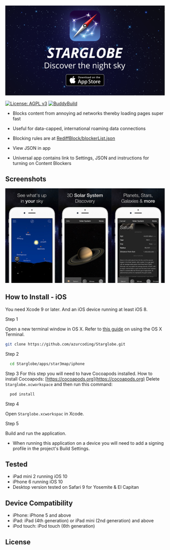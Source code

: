 ![Starglobe](1600x900.png)

[![License: AGPL v3](https://img.shields.io/badge/License-AGPL%20v3-blue.svg)](https://www.gnu.org/licenses/agpl-3.0)
[![BuddyBuild](https://dashboard.buddybuild.com/api/statusImage?appID=597c9d47a2538b0001c92e70&branch=master&build=latest)](https://dashboard.buddybuild.com/apps/597c9d47a2538b0001c92e70/build/latest?branch=master)


- Blocks content from annoying ad networks thereby loading pages super fast

- Useful for data-capped, international roaming data connections

- Blocking rules are at [RediffBlock/blockerList.json](RediffBlock/blockerList.json)

- View JSON in app

- Universal app contains link to Settings, JSON and instructions for turning on Content Blockers

## Screenshots

![Screenshots](screenshots.png)

## How to Install - iOS

You need Xcode 9 or later. And an iOS device running at least iOS 8.

Step 1

Open a new terminal window in OS X. Refer to [this guide](http://blog.teamtreehouse.com/introduction-to-the-mac-os-x-command-line) on using the OS X Terminal.

```bash
git clone https://github.com/azurcoding/Starglobe.git
```

Step 2

```bash
  cd Starglobe/apps/star3map/iphone
```

Step 3
For this step you will need to have Cocoapods installed. How to install Cocoapods: [https://cocoapods.org](https://cocoapods.org)
Delete `Starglobe.xcworkspace` and then run this command:
```bash
  pod install
```

Step 4

Open `Starglobe.xcworkspac` in Xcode.


Step 5

Build and run the application.

- When running this application on a device you will need to add a signing profile in the project's Build Settings.


## Tested

- iPad mini 2 running iOS 10
- iPhone 6 running iOS 10
- Desktop version tested on Safari 9 for Yosemite & El Capitan

## Device Compatibility

- iPhone: iPhone 5 and above
- iPad: iPad (4th generation) or iPad mini (2nd generation) and above
- iPod touch: iPod touch (6th generation)

## License

